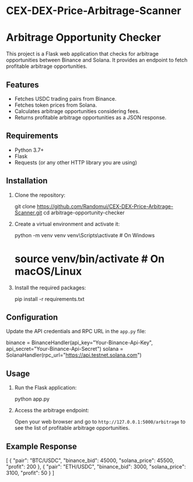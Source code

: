 # CEX-DEX-Price-Arbitrage-Scanner
# Arbitrage Opportunity Checker


This project is a Flask web application that checks for arbitrage opportunities between Binance and Solana. It provides an endpoint to fetch profitable arbitrage opportunities.

## Features

- Fetches USDC trading pairs from Binance.
- Fetches token prices from Solana.
- Calculates arbitrage opportunities considering fees.
- Returns profitable arbitrage opportunities as a JSON response.

## Requirements

- Python 3.7+
- Flask
- Requests (or any other HTTP library you are using)

## Installation

1. Clone the repository:

   git clone https://github.com/Randomui/CEX-DEX-Price-Arbitrage-Scanner.git
   cd arbitrage-opportunity-checker

2. Create a virtual environment and activate it:

   python -m venv venv
   venv\Scripts\activate  # On Windows
   # source venv/bin/activate  # On macOS/Linux

3. Install the required packages:

   pip install -r requirements.txt

## Configuration

Update the API credentials and RPC URL in the `app.py` file:

binance = BinanceHandler(api_key="Your-Binance-Api-Key", api_secret="Your-Binance-Api-Secret")
solana = SolanaHandler(rpc_url="https://api.testnet.solana.com")

## Usage

1. Run the Flask application:

   python app.py

2. Access the arbitrage endpoint:

   Open your web browser and go to `http://127.0.0.1:5000/arbitrage` to see the list of profitable arbitrage opportunities.

## Example Response

[
  {
    "pair": "BTC/USDC",
    "binance_bid": 45000,
    "solana_price": 45500,
    "profit": 200
  },
  {
    "pair": "ETH/USDC",
    "binance_bid": 3000,
    "solana_price": 3100,
    "profit": 50
  }
]

